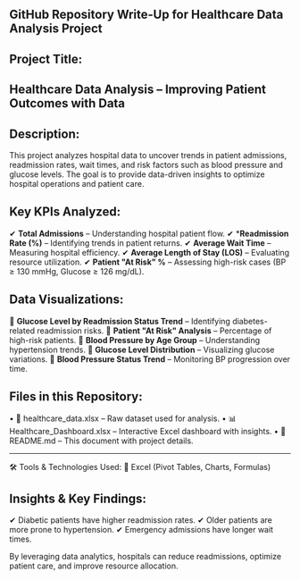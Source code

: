 ## GitHub Repository Write-Up for Healthcare Data Analysis Project

## Project Title:

## Healthcare Data Analysis – Improving Patient Outcomes with Data

## Description:
This project analyzes hospital data to uncover trends in patient admissions, readmission rates, wait times, 
and risk factors such as blood pressure and glucose levels. The goal is to provide data-driven insights to 
optimize hospital operations and patient care.

## Key KPIs Analyzed:
✔ **Total Admissions** – Understanding hospital patient flow.
✔ ***Readmission Rate (%)** – Identifying trends in patient returns.
✔ **Average Wait Time** – Measuring hospital efficiency.
✔ **Average Length of Stay (LOS)** – Evaluating resource utilization.
✔ **Patient "At Risk" %** – Assessing high-risk cases (BP ≥ 130 mmHg, Glucose ≥ 126 mg/dL).

## Data Visualizations:
📌 **Glucose Level by Readmission Status Trend** – Identifying diabetes-related readmission risks.
📌 **Patient "At Risk" Analysis** – Percentage of high-risk patients.
📌 **Blood Pressure by Age Group** – Understanding hypertension trends.
📌 **Glucose Level Distribution** – Visualizing glucose variations.
📌 **Blood Pressure Status Trend** – Monitoring BP progression over time.

## Files in this Repository:
•	📄 healthcare_data.xlsx – Raw dataset used for analysis.
•	📊 Healthcare_Dashboard.xlsx – Interactive Excel dashboard with insights.
•	📘 README.md – This document with project details.
________________________________________
🛠️ Tools & Technologies Used:
🔹 Excel (Pivot Tables, Charts, Formulas)

## Insights & Key Findings:
✔ Diabetic patients have higher readmission rates.
✔ Older patients are more prone to hypertension.
✔ Emergency admissions have longer wait times.

By leveraging data analytics, hospitals can reduce readmissions, optimize patient care, and improve resource allocation.
